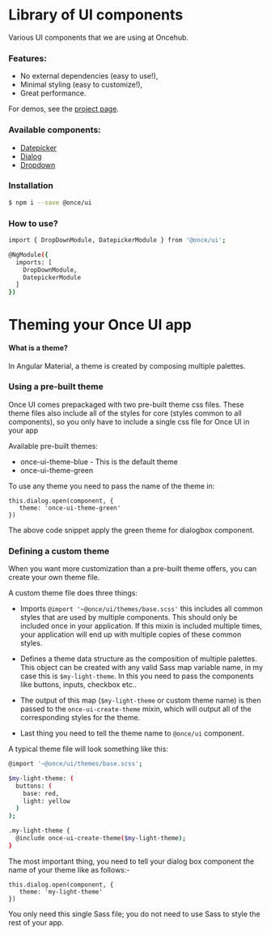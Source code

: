 # Library of UI components

Various UI components that we are using at Oncehub.

### Features:
- No external dependencies (easy to use!),
- Minimal styling (easy to customize!),
- Great performance.

For demos, see the [project page](https://once-ui.azurewebsites.net).

### Available components:

- [Datepicker](lib/datepicker/README.md)
- [Dialog](lib/dialog/README.md)
- [Dropdown](lib/drop-down/README.md)

### Installation

```sh
$ npm i --save @once/ui
```
### How to use?
```sh
import { DropDownModule, DatepickerModule } from '@once/ui';

@NgModule({
  imports: [
    DropDownModule,
    DatepickerModule
  ]
})

```

# Theming your Once UI app

#### What is a theme?

In Angular Material, a theme is created by composing multiple palettes.


### Using a pre-built theme

Once UI comes prepackaged with two pre-built theme css files. These theme files also include all of the styles for core (styles common to all components), so you only have to include a single css file for Once UI in your app

Available pre-built themes:

* once-ui-theme-blue - This is the default theme
* once-ui-theme-green

To use any theme you need to pass the name of the theme in:

```
this.dialog.open(component, {
   theme: 'once-ui-theme-green'
})
```

The above code snippet apply the green theme for dialogbox component.

###  Defining a custom theme

When you want more customization than a pre-built theme offers, you can create your own theme file.

A custom theme file does three things:

* Imports `@import '~@once/ui/themes/base.scss'` this includes all common styles that are used by multiple components. This should only be included once in your application. If this mixin is included multiple times, your application will end up with multiple copies of these common styles.

* Defines a theme data structure as the composition of multiple palettes. This object can be created with any valid Sass map variable name, in my case this is `$my-light-theme`. In this you need to pass the components like buttons, inputs, checkbox etc..

* The output of this map (`$my-light-theme` or custom theme name) is then passed to the `once-ui-create-theme` mixin, which will output all of the corresponding styles for the theme.

* Last thing you need to tell the theme name to `@once/ui` component. 


A typical theme file will look something like this:

```sh
@import '~@once/ui/themes/base.scss';

$my-light-theme: (
  buttons: (
    base: red,
    light: yellow
  )
);

.my-light-theme {
  @include once-ui-create-theme($my-light-theme);
}
```

The most important thing, you need to tell your dialog box component the name of your theme like as follows:-

```
this.dialog.open(component, {
   theme: 'my-light-theme'
})
```
You only need this single Sass file; you do not need to use Sass to style the rest of your app.
